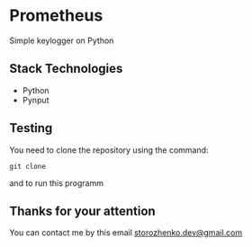 # Prometheus
Simple keylogger on Python  


## Stack Technologies

- Python 
- Pynput 


## Testing

You need to clone the repository using the command:
 
 `git clone`

and to run this programm  

## Thanks for your attention

You can contact me by this email storozhenko.dev@gmail.com
